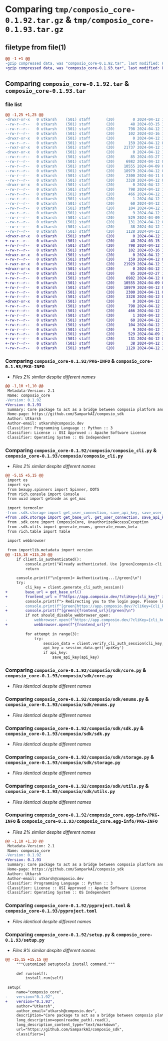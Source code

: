 # Comparing `tmp/composio_core-0.1.92.tar.gz` & `tmp/composio_core-0.1.93.tar.gz`

## filetype from file(1)

```diff
@@ -1 +1 @@
-gzip compressed data, was "composio_core-0.1.92.tar", last modified: Fri Apr 12 10:23:35 2024, max compression
+gzip compressed data, was "composio_core-0.1.93.tar", last modified: Fri Apr 12 10:27:11 2024, max compression
```

## Comparing `composio_core-0.1.92.tar` & `composio_core-0.1.93.tar`

### file list

```diff
@@ -1,25 +1,25 @@
-drwxr-xr-x   0 utkarsh    (501) staff       (20)        0 2024-04-12 10:23:35.212017 composio_core-0.1.92/
--rw-r--r--   0 utkarsh    (501) staff       (20)       48 2024-03-15 13:37:31.000000 composio_core-0.1.92/MANIFEST.in
--rw-r--r--   0 utkarsh    (501) staff       (20)      798 2024-04-12 10:23:35.211787 composio_core-0.1.92/PKG-INFO
--rw-r--r--   0 utkarsh    (501) staff       (20)      102 2024-03-16 10:06:01.000000 composio_core-0.1.92/README.md
-drwxr-xr-x   0 utkarsh    (501) staff       (20)        0 2024-04-12 10:23:35.208915 composio_core-0.1.92/composio/
--rw-r--r--   0 utkarsh    (501) staff       (20)      159 2024-04-12 09:34:06.000000 composio_core-0.1.92/composio/__init__.py
--rwxr-xr-x   0 utkarsh    (501) staff       (20)    21737 2024-04-12 10:22:42.000000 composio_core-0.1.92/composio/composio_cli.py
-drwxr-xr-x   0 utkarsh    (501) staff       (20)        0 2024-04-12 10:23:35.210520 composio_core-0.1.92/composio/sdk/
--rw-r--r--   0 utkarsh    (501) staff       (20)       85 2024-03-27 14:52:24.000000 composio_core-0.1.92/composio/sdk/__init__.py
--rw-r--r--   0 utkarsh    (501) staff       (20)     6982 2024-04-12 09:33:55.000000 composio_core-0.1.92/composio/sdk/core.py
--rw-r--r--   0 utkarsh    (501) staff       (20)    10555 2024-04-09 08:17:39.000000 composio_core-0.1.92/composio/sdk/enums.py
--rw-r--r--   0 utkarsh    (501) staff       (20)    18979 2024-04-12 09:53:33.000000 composio_core-0.1.92/composio/sdk/sdk.py
--rw-r--r--   0 utkarsh    (501) staff       (20)     2300 2024-04-11 09:58:04.000000 composio_core-0.1.92/composio/sdk/storage.py
--rw-r--r--   0 utkarsh    (501) staff       (20)     3328 2024-04-12 09:33:50.000000 composio_core-0.1.92/composio/sdk/utils.py
-drwxr-xr-x   0 utkarsh    (501) staff       (20)        0 2024-04-12 10:23:35.211579 composio_core-0.1.92/composio_core.egg-info/
--rw-r--r--   0 utkarsh    (501) staff       (20)      798 2024-04-12 10:23:35.000000 composio_core-0.1.92/composio_core.egg-info/PKG-INFO
--rw-r--r--   0 utkarsh    (501) staff       (20)      466 2024-04-12 10:23:35.000000 composio_core-0.1.92/composio_core.egg-info/SOURCES.txt
--rw-r--r--   0 utkarsh    (501) staff       (20)        1 2024-04-12 10:23:35.000000 composio_core-0.1.92/composio_core.egg-info/dependency_links.txt
--rw-r--r--   0 utkarsh    (501) staff       (20)       60 2024-04-12 10:23:35.000000 composio_core-0.1.92/composio_core.egg-info/entry_points.txt
--rw-r--r--   0 utkarsh    (501) staff       (20)      104 2024-04-12 10:23:35.000000 composio_core-0.1.92/composio_core.egg-info/requires.txt
--rw-r--r--   0 utkarsh    (501) staff       (20)        9 2024-04-12 10:23:35.000000 composio_core-0.1.92/composio_core.egg-info/top_level.txt
--rw-r--r--   0 utkarsh    (501) staff       (20)      529 2024-04-09 10:58:09.000000 composio_core-0.1.92/pyproject.toml
--rw-r--r--   0 utkarsh    (501) staff       (20)      131 2024-04-12 09:01:50.000000 composio_core-0.1.92/requirements.txt
--rw-r--r--   0 utkarsh    (501) staff       (20)       38 2024-04-12 10:23:35.212060 composio_core-0.1.92/setup.cfg
--rw-r--r--   0 utkarsh    (501) staff       (20)     1128 2024-04-12 10:23:04.000000 composio_core-0.1.92/setup.py
+drwxr-xr-x   0 utkarsh    (501) staff       (20)        0 2024-04-12 10:27:11.024458 composio_core-0.1.93/
+-rw-r--r--   0 utkarsh    (501) staff       (20)       48 2024-03-15 13:37:31.000000 composio_core-0.1.93/MANIFEST.in
+-rw-r--r--   0 utkarsh    (501) staff       (20)      798 2024-04-12 10:27:11.024204 composio_core-0.1.93/PKG-INFO
+-rw-r--r--   0 utkarsh    (501) staff       (20)      102 2024-03-16 10:06:01.000000 composio_core-0.1.93/README.md
+drwxr-xr-x   0 utkarsh    (501) staff       (20)        0 2024-04-12 10:27:11.022176 composio_core-0.1.93/composio/
+-rw-r--r--   0 utkarsh    (501) staff       (20)      159 2024-04-12 09:34:06.000000 composio_core-0.1.93/composio/__init__.py
+-rwxr-xr-x   0 utkarsh    (501) staff       (20)    21929 2024-04-12 10:26:25.000000 composio_core-0.1.93/composio/composio_cli.py
+drwxr-xr-x   0 utkarsh    (501) staff       (20)        0 2024-04-12 10:27:11.022969 composio_core-0.1.93/composio/sdk/
+-rw-r--r--   0 utkarsh    (501) staff       (20)       85 2024-03-27 14:52:24.000000 composio_core-0.1.93/composio/sdk/__init__.py
+-rw-r--r--   0 utkarsh    (501) staff       (20)     6982 2024-04-12 09:33:55.000000 composio_core-0.1.93/composio/sdk/core.py
+-rw-r--r--   0 utkarsh    (501) staff       (20)    10555 2024-04-09 08:17:39.000000 composio_core-0.1.93/composio/sdk/enums.py
+-rw-r--r--   0 utkarsh    (501) staff       (20)    18979 2024-04-12 09:53:33.000000 composio_core-0.1.93/composio/sdk/sdk.py
+-rw-r--r--   0 utkarsh    (501) staff       (20)     2300 2024-04-11 09:58:04.000000 composio_core-0.1.93/composio/sdk/storage.py
+-rw-r--r--   0 utkarsh    (501) staff       (20)     3328 2024-04-12 09:33:50.000000 composio_core-0.1.93/composio/sdk/utils.py
+drwxr-xr-x   0 utkarsh    (501) staff       (20)        0 2024-04-12 10:27:11.023995 composio_core-0.1.93/composio_core.egg-info/
+-rw-r--r--   0 utkarsh    (501) staff       (20)      798 2024-04-12 10:27:11.000000 composio_core-0.1.93/composio_core.egg-info/PKG-INFO
+-rw-r--r--   0 utkarsh    (501) staff       (20)      466 2024-04-12 10:27:11.000000 composio_core-0.1.93/composio_core.egg-info/SOURCES.txt
+-rw-r--r--   0 utkarsh    (501) staff       (20)        1 2024-04-12 10:27:11.000000 composio_core-0.1.93/composio_core.egg-info/dependency_links.txt
+-rw-r--r--   0 utkarsh    (501) staff       (20)       60 2024-04-12 10:27:11.000000 composio_core-0.1.93/composio_core.egg-info/entry_points.txt
+-rw-r--r--   0 utkarsh    (501) staff       (20)      104 2024-04-12 10:27:11.000000 composio_core-0.1.93/composio_core.egg-info/requires.txt
+-rw-r--r--   0 utkarsh    (501) staff       (20)        9 2024-04-12 10:27:11.000000 composio_core-0.1.93/composio_core.egg-info/top_level.txt
+-rw-r--r--   0 utkarsh    (501) staff       (20)      529 2024-04-09 10:58:09.000000 composio_core-0.1.93/pyproject.toml
+-rw-r--r--   0 utkarsh    (501) staff       (20)      131 2024-04-12 09:01:50.000000 composio_core-0.1.93/requirements.txt
+-rw-r--r--   0 utkarsh    (501) staff       (20)       38 2024-04-12 10:27:11.024515 composio_core-0.1.93/setup.cfg
+-rw-r--r--   0 utkarsh    (501) staff       (20)     1128 2024-04-12 10:27:04.000000 composio_core-0.1.93/setup.py
```

### Comparing `composio_core-0.1.92/PKG-INFO` & `composio_core-0.1.93/PKG-INFO`

 * *Files 2% similar despite different names*

```diff
@@ -1,10 +1,10 @@
 Metadata-Version: 2.1
 Name: composio_core
-Version: 0.1.92
+Version: 0.1.93
 Summary: Core package to act as a bridge between composio platform and other services.
 Home-page: https://github.com/SamparkAI/composio_sdk
 Author: Utkarsh
 Author-email: utkarsh@composio.dev
 Classifier: Programming Language :: Python :: 3
 Classifier: License :: OSI Approved :: Apache Software License
 Classifier: Operating System :: OS Independent
```

### Comparing `composio_core-0.1.92/composio/composio_cli.py` & `composio_core-0.1.93/composio/composio_cli.py`

 * *Files 2% similar despite different names*

```diff
@@ -5,15 +5,15 @@
 import os
 import sys
 from beaupy.spinners import Spinner, DOTS
 from rich.console import Console
 from uuid import getnode as get_mac
 
 import termcolor
-from .sdk.storage import get_user_connection, save_api_key, save_user_connection
+from .sdk.storage import get_base_url, get_user_connection, save_api_key, save_user_connection
 from .sdk.core import ComposioCore, UnauthorizedAccessException
 from .sdk.utils import generate_enums, generate_enums_beta
 from rich.table import Table
 
 import webbrowser
 
 from importlib.metadata import version
@@ -115,18 +115,20 @@
     if client.is_authenticated():
         console.print("Already authenticated. Use [green]composio-cli logout[/green] to log out.\n")
         return
     
     console.print(f"\n[green]> Authenticating...[/green]\n")
     try:
         cli_key = client.generate_cli_auth_session()
+        base_url = get_base_url()
+        frontend_url = f"https://app.composio.dev/?cliKey={cli_key}" if base_url == 'https://backend.composio.dev/api' else f"https://hermes-frontend-git-master-composio.vercel.app/?cliKey={cli_key}"
         console.print(f"> Redirecting you to the login page. Please login using the following link:\n")
-        console.print(f"[green]https://app.composio.dev/?cliKey={cli_key}[/green]\n")
+        console.print(f"[green]{frontend_url}[/green]\n")
         if not should_disable_webbrowser_open:
-            webbrowser.open(f"https://app.composio.dev/?cliKey={cli_key}")
+            webbrowser.open(f"{frontend_url}")
 
         for attempt in range(3):
             try:
                 session_data = client.verify_cli_auth_session(cli_key, input("> Enter the code: "))
                 api_key = session_data.get('apiKey')
                 if api_key:
                     save_api_key(api_key)
```

### Comparing `composio_core-0.1.92/composio/sdk/core.py` & `composio_core-0.1.93/composio/sdk/core.py`

 * *Files identical despite different names*

### Comparing `composio_core-0.1.92/composio/sdk/enums.py` & `composio_core-0.1.93/composio/sdk/enums.py`

 * *Files identical despite different names*

### Comparing `composio_core-0.1.92/composio/sdk/sdk.py` & `composio_core-0.1.93/composio/sdk/sdk.py`

 * *Files identical despite different names*

### Comparing `composio_core-0.1.92/composio/sdk/storage.py` & `composio_core-0.1.93/composio/sdk/storage.py`

 * *Files identical despite different names*

### Comparing `composio_core-0.1.92/composio/sdk/utils.py` & `composio_core-0.1.93/composio/sdk/utils.py`

 * *Files identical despite different names*

### Comparing `composio_core-0.1.92/composio_core.egg-info/PKG-INFO` & `composio_core-0.1.93/composio_core.egg-info/PKG-INFO`

 * *Files 2% similar despite different names*

```diff
@@ -1,10 +1,10 @@
 Metadata-Version: 2.1
 Name: composio_core
-Version: 0.1.92
+Version: 0.1.93
 Summary: Core package to act as a bridge between composio platform and other services.
 Home-page: https://github.com/SamparkAI/composio_sdk
 Author: Utkarsh
 Author-email: utkarsh@composio.dev
 Classifier: Programming Language :: Python :: 3
 Classifier: License :: OSI Approved :: Apache Software License
 Classifier: Operating System :: OS Independent
```

### Comparing `composio_core-0.1.92/pyproject.toml` & `composio_core-0.1.93/pyproject.toml`

 * *Files identical despite different names*

### Comparing `composio_core-0.1.92/setup.py` & `composio_core-0.1.93/setup.py`

 * *Files 9% similar despite different names*

```diff
@@ -15,15 +15,15 @@
     """Customized setuptools install command."""
 
     def run(self):
         install.run(self)
 
 setup(
     name="composio_core",
-    version="0.1.92",
+    version="0.1.93",
     author="Utkarsh",
     author_email="utkarsh@composio.dev",
     description="Core package to act as a bridge between composio platform and other services.",
     long_description=open(readme_path).read(),
     long_description_content_type="text/markdown",
     url="https://github.com/SamparkAI/composio_sdk",
     classifiers=[
```

